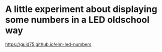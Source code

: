 # A little experiment about displaying some numbers in a LED oldschool way

https://guid75.github.io/elm-led-numbers
